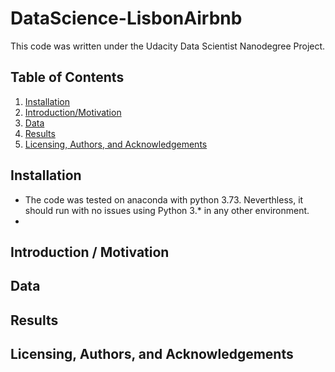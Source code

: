 # DataScience-LisbonAirbnb

This code was written under the Udacity Data Scientist Nanodegree Project.


## Table of Contents

1. [Installation](#Installation)
2. [Introduction/Motivation](#Introduction)
3. [Data](#Data)
4. [Results](#Results)
5. [Licensing, Authors, and Acknowledgements](#Licensing)

## Installation <a name="Installation"></a>
* The code was tested on anaconda with python 3.73. Neverthless, it should run with no issues using Python 3.* in any other environment.
*
## Introduction / Motivation <a name="Introduction"></a>

## Data <a name="Data"></a>

## Results <a name="Results"></a>

## Licensing, Authors, and Acknowledgements <a name="Licensing"></a>
